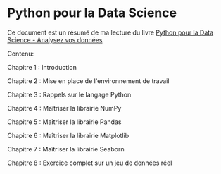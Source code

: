 # Python pour la Data Science

Ce document est un résumé de ma lecture du livre [Python pour la Data Science - Analysez vos données](https://www.editions-eni.fr/livre/python-pour-la-data-science-analysez-vos-donnees-avec-numpy-pandas-matplotlib-et-seaborn-livre-avec-complement-video-visualisation-de-donnees-9782409039300)

Contenu:

Chapitre 1 : Introduction

Chapitre 2 : Mise en place de l'environnement de travail

Chapitre 3 : Rappels sur le langage Python

Chapitre 4 : Maîtriser la librairie NumPy

Chapitre 5 : Maîtriser la librairie Pandas

Chapitre 6 : Maîtriser la librairie Matplotlib

Chapitre 7 : Maîtriser la librairie Seaborn

Chapitre 8 : Exercice complet sur un jeu de données réel
